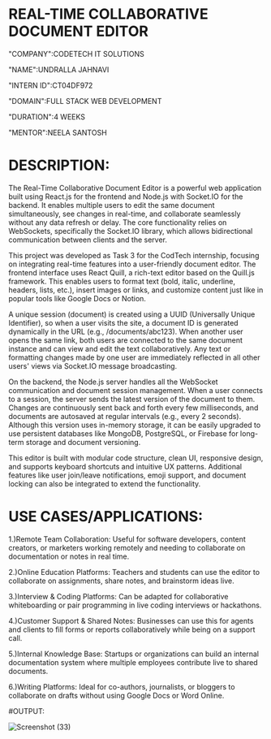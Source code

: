 # REAL-TIME COLLABORATIVE DOCUMENT EDITOR

"COMPANY":CODETECH IT SOLUTIONS

"NAME":UNDRALLA JAHNAVI

"INTERN ID":CT04DF972

"DOMAIN":FULL STACK WEB DEVELOPMENT

"DURATION":4 WEEKS

"MENTOR":NEELA SANTOSH

# DESCRIPTION:

The Real-Time Collaborative Document Editor is a powerful web application built using React.js for the frontend and Node.js with Socket.IO for the backend. It enables multiple users to edit the same document simultaneously, see changes in real-time, and collaborate seamlessly without any data refresh or delay. The core functionality relies on WebSockets, specifically the Socket.IO library, which allows bidirectional communication between clients and the server.

This project was developed as Task 3 for the CodTech internship, focusing on integrating real-time features into a user-friendly document editor. The frontend interface uses React Quill, a rich-text editor based on the Quill.js framework. This enables users to format text (bold, italic, underline, headers, lists, etc.), insert images or links, and customize content just like in popular tools like Google Docs or Notion.

A unique session (document) is created using a UUID (Universally Unique Identifier), so when a user visits the site, a document ID is generated dynamically in the URL (e.g., /documents/abc123). When another user opens the same link, both users are connected to the same document instance and can view and edit the text collaboratively. Any text or formatting changes made by one user are immediately reflected in all other users' views via Socket.IO message broadcasting.

On the backend, the Node.js server handles all the WebSocket communication and document session management. When a user connects to a session, the server sends the latest version of the document to them. Changes are continuously sent back and forth every few milliseconds, and documents are autosaved at regular intervals (e.g., every 2 seconds). Although this version uses in-memory storage, it can be easily upgraded to use persistent databases like MongoDB, PostgreSQL, or Firebase for long-term storage and document versioning.

This editor is built with modular code structure, clean UI, responsive design, and supports keyboard shortcuts and intuitive UX patterns. Additional features like user join/leave notifications, emoji support, and document locking can also be integrated to extend the functionality.

 # USE CASES/APPLICATIONS:
 
1.)Remote Team Collaboration:
Useful for software developers, content creators, or marketers working remotely and needing to collaborate on documentation or notes in real time.

2.)Online Education Platforms:
Teachers and students can use the editor to collaborate on assignments, share notes, and brainstorm ideas live.

3.)Interview & Coding Platforms:
Can be adapted for collaborative whiteboarding or pair programming in live coding interviews or hackathons.

4.)Customer Support & Shared Notes:
Businesses can use this for agents and clients to fill forms or reports collaboratively while being on a support call.

5.)Internal Knowledge Base:
Startups or organizations can build an internal documentation system where multiple employees contribute live to shared documents.

6.)Writing Platforms:
Ideal for co-authors, journalists, or bloggers to collaborate on drafts without using Google Docs or Word Online.

#OUTPUT:

![Screenshot (33)](https://github.com/user-attachments/assets/4ebe11d6-ca96-4183-82dc-73d58404129b)



